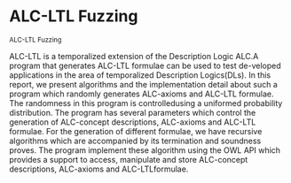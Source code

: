 # ALC-LTL Fuzzing
<sub>ALC-LTL Fuzzing</sub>

ALC-LTL is a temporalized extension of the Description Logic ALC.A program that generates ALC-LTL formulae can be used to test de-veloped applications  in  the  area  of temporalized  Description  Logics(DLs). In this report, we present algorithms and the implementation detail about such a program which randomly generates ALC-axioms and ALC-LTL formulae. The randomness in this program is controlledusing a uniformed probability distribution. The program has several parameters which control the generation of ALC-concept descriptions, ALC-axioms and ALC-LTL formulae. For the generation of different formulae, we have recursive algorithms which are accompanied by its termination and soundness proves.  The program implement these algorithm using the OWL API which provides a support to access, manipulate and store ALC-concept descriptions, ALC-axioms and ALC-LTLformulae.
